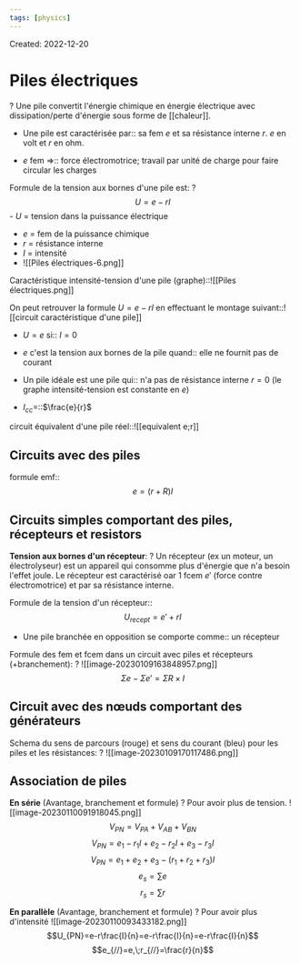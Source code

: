 ```yaml
---
tags: [physics] 
---
```

Created: 2022-12-20

# Piles électriques
?
Une pile convertit l'énergie chimique en énergie électrique avec dissipation/perte d'énergie sous forme de [[chaleur]].
<!--SR:!2024-02-06,33,130-->

- Une pile est caractérisée par:: sa fem $e$ et sa résistance interne $r$. $e$ en volt et $r$ en ohm.
<!--SR:!2024-06-05,326,286-->

- $e$ fem =>:: force électromotrice; travail par unité de charge pour faire circular les charges
<!--SR:!2024-04-20,113,226-->

Formule de la tension aux bornes d'une pile est:
?
$$U=e-rI$$- $U$ = tension dans la puissance électrique
- $e$ = fem de la puissance chimique
- $r$ = résistance interne
- $I$ = intensité
- ![[Piles électriques-6.png]]
<!--SR:!2024-05-23,112,206-->

Caractéristique intensité-tension d'une pile (graphe)::![[Piles électriques.png]]
<!--SR:!2024-03-24,105,226-->

On peut retrouver la formule $U=e-rI$ en effectuant le montage suivant::![[circuit caractéristique d'une pile]]
<!--SR:!2024-03-11,103,226-->


- $U=e$ si:: $I=0$
<!--SR:!2025-01-31,460,246-->
- $e$ c'est la tension aux bornes de la pile quand:: elle ne fournit pas de courant
<!--SR:!2024-05-07,117,226-->
- Un pile idéale est une pile qui:: n'a pas de résistance interne $r=0$ (le graphe intensité-tension est constante en $e$)
<!--SR:!2024-02-24,98,226-->
- $I_{cc}=$::$\frac{e}{r}$
<!--SR:!2024-02-05,2,226-->

circuit équivalent d'une pile réel::![[equivalent e;r]]
<!--SR:!2024-03-19,79,206-->

## Circuits avec des piles
formule emf::$$e=(r+R)I$$
<!--SR:!2024-02-07,11,130-->


## Circuits simples comportant des piles, récepteurs et resistors

**Tension aux bornes d'un récepteur**:
?
Un récepteur (ex un moteur, un électrolyseur) est un appareil qui consomme plus d'énergie que n'a besoin l'effet joule.
Le récepteur est caractérisé oar 1 fcem $e'$ (force contre électromotrice) et par sa résistance interne.
<!--SR:!2024-02-16,92,220-->

Formule de la tension  d'un récepteur::$$U_{recept}=e'+rI$$
<!--SR:!2024-05-19,114,220-->
- Une pile branchée en opposition se comporte comme:: un récepteur
<!--SR:!2024-05-24,114,220-->


Formule des fem et fcem dans un circuit avec piles et récepteurs (+branchement):
?
![[image-20230109163848957.png]]
$$\Sigma{e} - \Sigma{e'}=\Sigma{R}\times I$$
<!--SR:!2024-03-20,45,200-->

## Circuit avec des nœuds comportant des générateurs

Schema du sens de parcours (rouge) et sens du courant (bleu) pour les piles et les résistances:
?
![[image-20230109170117486.png]]
<!--SR:!2024-02-22,242,240-->

## Association de piles
**En série** (Avantage, branchement et formule)
?
Pour avoir plus de tension.
![[image-20230110091918045.png]]$$V_{PN}=V_{PA}+V_{AB}+V_{BN}$$
$$V_{PN}=e_{1}-r_{1}I+e_{2}-r_{2}I+e_{3}-r_{3}I$$
$$V_{PN}=e_{1}+e_{2}+e_{3}-(r_{1}+r_{2}+r_{3})I$$
$$e_s=\sum{e}$$$$r_s=\sum\limits{r}$$
<!--SR:!2024-03-28,100,220-->

**En parallèle** (Avantage, branchement et formule)
?
Pour avoir plus d'intensité
![[image-20230110093433182.png]]
$$U_{PN}=e-r\frac{I}{n}=e-r\frac{I}{n}=e-r\frac{I}{n}$$
$$e_{//}=e,\;r_{//}=\frac{r}{n}$$
<!--SR:!2024-02-17,92,220-->








